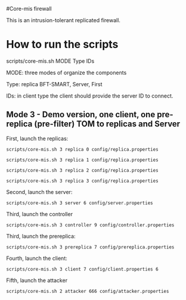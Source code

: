 #Core-mis firewall

This is an intrusion-tolerant replicated firewall.

# How to run the scripts
scripts/core-mis.sh MODE Type IDs

MODE: three modes of organize the components

Type: replica BFT-SMART, Server, First

IDs: in client type the client should provide the server ID to connect. 

<!---
## Mode 1 - simple, one client TOM to replicas and Server ####
First, launch the replicas:


``` shell
scripts/core-mis.sh 1 replica 0 config/replica.properties

scripts/core-mis.sh 1 replica 1 config/replica.properties

scripts/core-mis.sh 1 replica 2 config/replica.properties

scripts/core-mis.sh 1 replica 3 config/replica.properties
```

Second, launch the server:


``` shell
scripts/core-mis.sh 1 server 6 config/server.properties
```

Third, launch the client:

``` shell
scripts/core-mis.sh 1 client 5 config/client.properties 6
```

``` shell
scripts/core-mis.sh 3 attacker 666 config/attacker.properties 
```

## Mode 2 - primary backup, send to leader, leader send to the other replicas.
First, launch the replicas:

``` shell
scripts/core-mis.sh 2 replica 0 config/replica.properties

scripts/core-mis.sh 2 replica 1 config/replica.properties

scripts/core-mis.sh 2 replica 2 config/replica.properties

scripts/core-mis.sh 2 replica 3 config/replica.properties
```

Second, launch the server:

scripts/core-mis.sh 2 server 6 config/server.properties

Third, launch the client:

scripts/core-mis.sh 2 client 5 config/client.properties 6
-->

## Mode 3 - Demo version, one client, one pre-replica (pre-filter) TOM to replicas and Server ####
First, launch the replicas:

``` shell
scripts/core-mis.sh 3 replica 0 config/replica.properties

scripts/core-mis.sh 3 replica 1 config/replica.properties

scripts/core-mis.sh 3 replica 2 config/replica.properties

scripts/core-mis.sh 3 replica 3 config/replica.properties
```


Second, launch the server: 

``` shell
scripts/core-mis.sh 3 server 6 config/server.properties
```


Third, launch the controller

``` shell
scripts/core-mis.sh 3 controller 9 config/controller.properties
```


Third, launch the prereplica:

``` shell
scripts/core-mis.sh 3 prereplica 7 config/prereplica.properties
```


Fourth, launch the client:

``` shell
scripts/core-mis.sh 3 client 7 config/client.properties 6
```


Fifth, launch the attacker

``` shell
scripts/core-mis.sh 2 attacker 666 config/attacker.properties 
```

